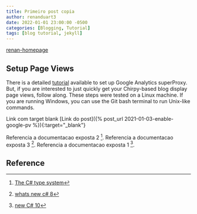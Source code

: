 ```yaml
---
title: Primeiro post copia
author: renanduart3
date: 2022-01-01 23:00:00 -0500
categories: [Blogging, Tutorial]
tags: [blog tutorial, jekyll]
---
```


[renan-homepage]

## Setup Page Views

There is a detailed [tutorial](https://developers.google.com/analytics/solutions/google-analytics-super-proxy) available to set up Google Analytics superProxy. But, if you are interested to just quickly get your Chirpy-based blog display page views, follow along. These steps were tested on a Linux machine. If you are running Windows, you can use the Git bash terminal to run Unix-like commands.

Link com target blank
[Link do post]({% post_url 2021-01-03-enable-google-pv %}){:target="_blank"}

Referencia a documentacao exposta 2 [^jack2].
Referencia a documentacao exposta 3 [^jack3].
Referencia a documentacao exposta 1 [^jack1].






## Reference

[^jack2]: [The C# type system](https://docs.microsoft.com/en-us/dotnet/csharp/fundamentals/types/#built-in-types)

[^jack1]: [new C# 10](https://docs.microsoft.com/en-us/dotnet/csharp/whats-new/csharp-10)

[^jack3]: [whats new c# 8](https://docs.microsoft.com/en-us/dotnet/csharp/whats-new/csharp-8)


[jackson-post]: https://github.com/cotes2020/jekyll-theme-chirpy/

[renan-homepage]: https://renanduart3.github.io